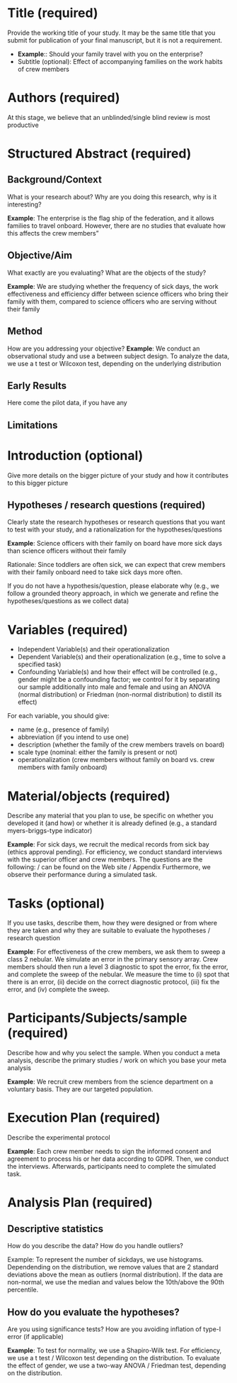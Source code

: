 # Title (required)
Provide the working title of your study. It may be the same title that you submit for publication of your final manuscript, but it is not a requirement.
* **Example**:: Should your family travel with you on the enterprise?
* Subtitle (optional): Effect of accompanying families on the work habits of crew members

# Authors (required)
At this stage, we believe that an unblinded/single blind review is most productive

# Structured Abstract (required)
## Background/Context
What is your research about? Why are you doing this research, why is it interesting?

**Example**: The enterprise is the flag ship of the federation, and it allows families to travel onboard. However, there are no studies that evaluate how this affects the crew members”

## Objective/Aim
What exactly are you evaluating? What are the objects of the study?

**Example**: We are studying whether the frequency of sick days, the work effectiveness and efficiency differ between science officers who bring their family with them, compared to science officers who are serving without their family

## Method
How are you addressing your objective?
**Example**: We conduct an observational study and use a between subject design. To analyze the data, we use a t test or Wilcoxon test, depending on the underlying distribution

## Early Results
Here come the pilot data, if you have any

## Limitations

# Introduction (optional)
Give more details on the bigger picture of your study and how it contributes to this bigger picture

## Hypotheses / research questions (required)
Clearly state the research hypotheses or research questions that you want to test with your study, and a rationalization for the hypotheses/questions

**Example**: Science officers with their family on board have more sick days than science officers without their family

Rationale: Since toddlers are often sick, we can expect that crew members with their family onboard need to take sick days more often. 

If you do not have a hypothesis/question, please elaborate why (e.g., we follow a grounded theory approach, in which we generate and refine the hypotheses/questions as we collect data)

# Variables (required)
* Independent Variable(s) and their operationalization
* Dependent Variable(s) and their operationalization (e.g., time to solve a specified task)
* Confounding Variable(s) and how their effect will be controlled (e.g., gender might be a confounding factor; we control for it by separating our sample additionally into male and female and using an ANOVA (normal distribution) or Friedman (non-normal distribution) to distill its effect)

For each variable, you should give:
- name (e.g., presence of family)
- abbreviation (if you intend to use one)
- description (whether the family of the crew members travels on board)
- scale type (nominal: either the family is present or not)
- operationalization (crew members without family on board vs. crew members with family onboard)

# Material/objects (required)
Describe any material that you plan to use, be specific on whether you developed it (and how) or whether it is already defined (e.g., a standard myers-briggs-type indicator)

**Example**: For sick days, we recruit the medical records from sick bay (ethics approval pending). For efficiency, we conduct standard interviews with the superior officer and crew members. The questions are the following: / can be found on the Web site / Appendix Furthermore, we observe their performance during a simulated task.

# Tasks (optional)
If you use tasks, describe them, how they were designed or from where they are taken and why they are suitable to evaluate the hypotheses / research question

**Example**: For effectiveness of the crew members, we ask them to sweep a class 2 nebular. We simulate an error in the primary sensory array. Crew members should then run a level 3 diagnostic to spot the error, fix the error, and complete the sweep of the nebular. We measure the time to (i) spot that there is an error, (ii) decide on the correct diagnostic protocol, (iii) fix the error, and (iv) complete the sweep.

# Participants/Subjects/sample (required)
Describe how and why you select the sample. When you conduct a meta analysis, describe the primary studies / work on which you base your meta analysis

**Example**: We recruit crew members from the science department on a voluntary basis. They are our targeted population. 

# Execution Plan (required)
Describe the experimental protocol

**Example**: Each crew member needs to sign the informed consent and agreement to process his or her data according to GDPR. Then, we conduct the interviews. Afterwards, participants need to complete the simulated task. 

# Analysis Plan (required)
## Descriptive statistics
How do you describe the data? How do you handle outliers?

Example: To represent the number of sickdays, we use histograms. Dependending on the distribution, we remove values that are 2 standard deviations above the mean as outliers (normal distribution). If the data are non-normal, we use the median and values below the 10th/above the 90th percentile.

## How do you evaluate the hypotheses?
Are you using significance tests? How are you avoiding inflation of type-I error (if applicable)

**Example**: To test for normality, we use a Shapiro-Wilk test. For efficiency, we use a t test / Wilcoxon test depending on the distribution. To evaluate the effect of gender, we use a two-way ANOVA / Friedman test, depending on the distribution.


